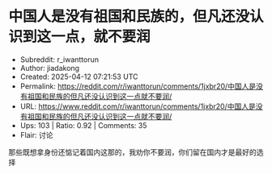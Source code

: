 # 中国人是没有祖国和民族的，但凡还没认识到这一点，就不要润

- Subreddit: r_iwanttorun
- Author: jiadakong
- Created: 2025-04-12 07:21:53 UTC
- Permalink: https://reddit.com/r/iwanttorun/comments/1jxbr20/中国人是没有祖国和民族的但凡还没认识到这一点就不要润/
- URL: https://www.reddit.com/r/iwanttorun/comments/1jxbr20/中国人是没有祖国和民族的但凡还没认识到这一点就不要润/
- Ups: 103 | Ratio: 0.92 | Comments: 35
- Flair: 讨论


那些既想拿身份还惦记着国内这那的，我劝你不要润，你们留在国内才是最好的选择

